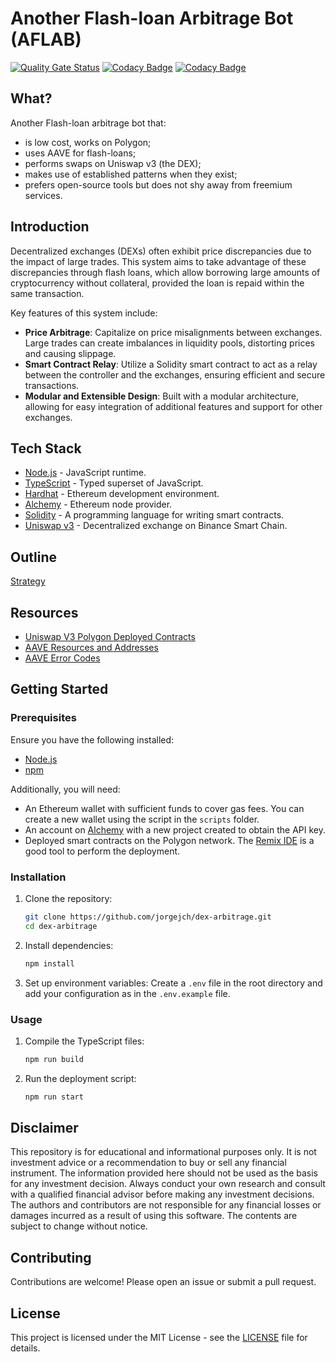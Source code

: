 # Another Flash-loan Arbitrage Bot (AFLAB)

[![Quality Gate Status](https://sonarcloud.io/api/project_badges/measure?project=jorgejch_dex-arbitrage&metric=alert_status)](https://sonarcloud.io/summary/new_code?id=jorgejch_dex-arbitrage) [![Codacy Badge](https://app.codacy.com/project/badge/Grade/7538c6b1bbb44105a7159daa9d70450e)](https://app.codacy.com/gh/jorgejch/dex-arbitrage/dashboard?utm_source=gh&utm_medium=referral&utm_content=&utm_campaign=Badge_grade) [![Codacy Badge](https://app.codacy.com/project/badge/Coverage/7538c6b1bbb44105a7159daa9d70450e)](https://app.codacy.com/gh/jorgejch/dex-arbitrage/dashboard?utm_source=gh&utm_medium=referral&utm_content=&utm_campaign=Badge_coverage)

## What?

Another Flash-loan arbitrage bot that:

- is low cost, works on Polygon;
- uses AAVE for flash-loans;
- performs swaps on Uniswap v3 (the DEX);
- makes use of established patterns when they exist;
- prefers open-source tools but does not shy away from freemium services.

## Introduction

Decentralized exchanges (DEXs) often exhibit price discrepancies due to the impact of large trades. This system aims to take advantage of these discrepancies through flash loans, which allow borrowing large amounts of cryptocurrency without collateral, provided the loan is repaid within the same transaction.

Key features of this system include:

- **Price Arbitrage**: Capitalize on price misalignments between exchanges. Large trades can create imbalances in liquidity pools, distorting prices and causing slippage.
- **Smart Contract Relay**: Utilize a Solidity smart contract to act as a relay between the controller and the exchanges, ensuring efficient and secure transactions.
- **Modular and Extensible Design**: Built with a modular architecture, allowing for easy integration of additional features and support for other exchanges.

## Tech Stack

- [Node.js](https://nodejs.org) - JavaScript runtime.
- [TypeScript](https://www.typescriptlang.org) - Typed superset of JavaScript.
- [Hardhat](https://hardhat.org) - Ethereum development environment.
- [Alchemy](www.alchemy.com) - Ethereum node provider.
- [Solidity](https://soliditylang.org) - A programming language for writing smart contracts.
- [Uniswap v3](https://app.uniswap.org/) - Decentralized exchange on Binance Smart Chain.

## Outline

[Strategy](STRATEGY.md)

## Resources

- [Uniswap V3 Polygon Deployed Contracts](https://docs.uniswap.org/contracts/v3/reference/deployments/polygon-deployments)
- [AAVE Resources and Addresses](https://aave.com/docs/resources/addresses)
- [AAVE Error Codes](https://github.com/aave/aave-v3-core/blob/master/contracts/protocol/libraries/helpers/Errors.sol)

## Getting Started

### Prerequisites

Ensure you have the following installed:

- [Node.js](https://nodejs.org)
- [npm](https://www.npmjs.com/)

Additionally, you will need:

- An Ethereum wallet with sufficient funds to cover gas fees. You can create a new wallet using the script in the `scripts` folder.
- An account on [Alchemy](https://www.alchemy.com/) with a new project created to obtain the API key.
- Deployed smart contracts on the Polygon network. The [Remix IDE](https://remix.ethereum.org/) is a good tool to perform the deployment.

### Installation

1. Clone the repository:

    ```sh
    git clone https://github.com/jorgejch/dex-arbitrage.git
    cd dex-arbitrage
    ```

2. Install dependencies:

    ```sh
    npm install
    ```

3. Set up environment variables: Create a `.env` file in the root directory and add your configuration as in the `.env.example` file.

### Usage

1. Compile the TypeScript files:

    ```sh
    npm run build
    ```

2. Run the deployment script:

    ```sh
    npm run start
    ```

## Disclaimer

This repository is for educational and informational purposes only. It is not investment advice or a recommendation to buy or sell any financial instrument. The information provided here should not be used as the basis for any investment decision. Always conduct your own research and consult with a qualified financial advisor before making any investment decisions. The authors and contributors are not responsible for any financial losses or damages incurred as a result of using this software. The contents are subject to change without notice.

## Contributing

Contributions are welcome! Please open an issue or submit a pull request.

## License

This project is licensed under the MIT License - see the [LICENSE](LICENSE) file for details.
